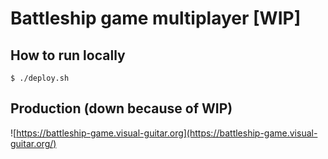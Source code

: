 # Battleship game multiplayer [WIP]

## How to run locally
```console
$ ./deploy.sh
```

## Production (down because of WIP)
![https://battleship-game.visual-guitar.org](https://battleship-game.visual-guitar.org/)


 
